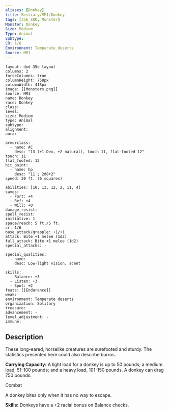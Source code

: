 ```yaml
---
aliases: [Donkey]
title: Bestiary/MM1/Donkey
tags: [35E_SRD, Monster]
Monster: Donkey
Size: Medium
Type: Animal
Subtype: 
CR: 1/6
Environnent: Temperate deserts
Source: MM1
---
```


```statblock
layout: dnd 35e layout
columns: 2
forceColumns: true
columnHeight: 750px
columnWidth: 415px
image: [[Monsters.png]]
source: MM1
name: Donkey
race: Donkey
class: 
level: 
size: Medium
type: Animal
subtype: 
alignment: 
aura: 

armorclass:
  - name: AC
    desc: "13 (+1 Dex, +2 natural), touch 11, flat-footed 12"
touch: 11
flat_footed: 12
hit_point:
  - name: hp
    desc: "11 ; 2d8+2"
speed: 30 ft. (6 squares)

abilities: [10, 13, 12, 2, 11, 4]
saves:
  - Fort: +4
  - Ref: +4
  - Will: +0
damage_resist: 
spell_resist: 
initiative: 1
space/reach: 5 ft./5 ft.
cr: 1/6
base_attack/grapple: +1/+1
attack: Bite +1 melee (1d2)
full_attack: Bite +1 melee (1d2)
special_attacks: -

special_qualities:
  - name: 
    desc: Low-light vision, scent

skills:
  - Balance: +3
  - Listen: +3
  - Spot: +2
feats: [[Endurance]]
weak: 
environment: Temperate deserts
organization: Solitary
treasure: 
advancement: -
level_adjustment: -
immune: 
```

## Description

<p>These long-eared, horselike creatures are surefooted and sturdy. The statistics presented here could also describe burros.</p>
<p>
            <b>Carrying Capacity:</b> A light load for a donkey is up to 50 pounds; a medium load, 51-100 pounds; and a heavy load, 101-150 pounds. A donkey can drag 750 pounds.</p>
<p>Combat</p>
<p>A donkey bites only when it has no way to escape.</p>
<p>
            <b>Skills:</b> Donkeys have a +2 racial bonus on Balance checks.</p>